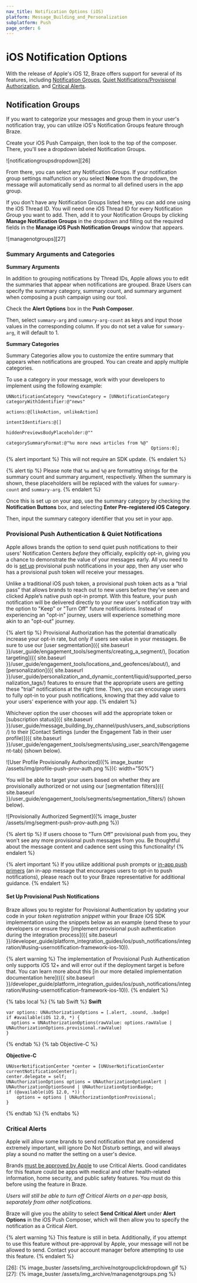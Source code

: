 ```yaml
---
nav_title: Notification Options (iOS)
platform: Message_Building_and_Personalization
subplatform: Push
page_order: 6
---
```


# iOS Notification Options

With the release of Apple's iOS 12, Braze offers support for several of its features, including [Notification Groups](#notification-groups), [Quiet Notifications/Provisional Authorization](#provisional-push-authentication--quiet-notifications), and [Critical Alerts](#critical-alerts).

## Notification Groups

If you want to categorize your messages and group them in your user's notification tray, you can utilize iOS's Notification Groups feature through Braze.

Create your iOS Push Campaign, then look to the top of the composer. There, you'll see a dropdown labeled Notification Groups.

![notificationgroupsdropdown][26]

From there, you can select any Notification Groups. If your notification group settings malfunction or you select __None__ from the dropdown, the message will automatically send as normal to all defined users in the app group.

If you don't have any Notification Groups listed here, you can add one using the iOS Thread ID. You will need one iOS Thread ID for every Notification Group you want to add. Then, add it to your Notification Groups by clicking __Manage Notification Groups__ in the dropdown and filling out the required fields in the __Manage iOS Push Notification Groups__ window that appears.

![managenotgroups][27]

### Summary Arguments and Categories

__Summary Arguments__

In addition to grouping notifications by Thread IDs, Apple allows you to edit the summaries that appear when notifications are grouped. Braze Users can specify the summary category, summary count, and summary argument when composing a push campaign using our tool.

Check the __Alert Options__ box in the __Push Composer__.

Then, select `summary-arg` and `summary-arg-count` as keys and input those values in the corresponding column. If you do not set a value for `summary-arg`, it will default to 1.

__Summary Categories__

Summary Categories allow you to customize the entire summary that appears when notifications are grouped. You can create and apply multiple categories.

To use a category in your message, work with your developers to implement using the following example:

```
UNNotificationCategory *newsCategory = [UNNotificationCategory categoryWithIdentifier:@"news"
                                                      actions:@[likeAction, unlikeAction]
                                                      intentIdentifiers:@[]
                                                      hiddenPreviewsBodyPlaceholder:@""
                                                      categorySummaryFormat:@"%u more news articles from %@"
                                                       Options:0];
```

{% alert important %}
This will not require an SDK update.
{% endalert %}

{% alert tip %}
Please note that `%u` and `%@` are formatting strings for the summary count and summary argument, respectively. When the summary is shown, these placeholders will be replaced with the values for `summary-count` and `summary-arg`.
{% endalert %}

Once this is set up on your app, use the summary category by checking the __Notification Buttons__ box, and selecting __Enter Pre-registered iOS Category__.

Then, input the summary category identifier that you set in your app.

### Provisional Push Authentication & Quiet Notifications

Apple allows brands the option to send quiet push notifications to their users' Notification Centers _before_ they officially, explicitly opt-in, giving you a chance to demonstrate the value of your messages early. All you need to do is [set up](#set-up-provisional-push-notifications) provisional push notifications in your app, then any user who has a provisional push token will receive your messages.

Unlike a traditional iOS push token, a provisional push token acts as a “trial pass” that allows brands to reach out to new users before they’ve seen and clicked Apple’s native push opt-in prompt. With this feature, your push notification will be delivered directly to your new user's notification tray with the option to "Keep" or "Turn Off" future notifications. Instead of experiencing an "opt-in" journey, users will experience something more akin to an "opt-out" journey.

{% alert tip %}
Provisional Authorization has the potential dramatically increase your opt-in rate, but only if users see value in your messages. Be sure to use our [user segmentation]({{ site.baseurl }}/user_guide/engagement_tools/segments/creating_a_segment/), [location targeting]({{ site.baseurl }}/user_guide/engagement_tools/locations_and_geofences/about/), and [personalization]({{ site.baseurl }}/user_guide/personalization_and_dynamic_content/liquid/supported_personalization_tags/) features to ensure that the appropriate users are getting these "trial" notifications at the right time. Then, you can encourage users to fully opt-in to your push notifications, knowing that they add value to your users' experience with your app.
{% endalert %}

Whichever option the user chooses will add the appropriate token or [subscription status]({{ site.baseurl }}/user_guide/message_building_by_channel/push/users_and_subscriptions/) to their [Contact Settings (under the Engagement Tab in their user profile)]({{ site.baseurl }}/user_guide/engagement_tools/segments/using_user_search/#engagement-tab) (shown below).

![User Profile Provisionally Authorized]({% image_buster /assets/img/profile-push-prov-auth.png %}){: width="50%"}

You will be able to target your users based on whether they are provisionally authorized or not using our [segmentation filters]({{ site.baseurl }}/user_guide/engagement_tools/segments/segmentation_filters/) (shown below).

![Provisionally Authorized Segment]({% image_buster /assets/img/segment-push-prov-auth.png %})

{% alert tip %}
If users choose to “Turn Off” provisional push from you, they won’t see any more provisional push messages from you. Be thoughtful about the message content and cadence sent using this functionality!
{% endalert %}

{% alert important %}
If you utilize additional push prompts or [in-app push primers](https://www.braze.com/resources/glossary/priming-for-push/) (an in-app message that encourages users to opt-in to push notifications), please reach out to your Braze representative for additional guidance.
{% endalert %}

#### Set Up Provisional Push Notifications
Braze allows you to register for Provisional Authentication by updating your code in your _token registration snippet_ within your Braze iOS SDK implementation using the snippets below as an example (send these to your developers or ensure they [implement provisional push authentication during the integration process]({{ site.baseurl }}/developer_guide/platform_integration_guides/ios/push_notifications/integration/#using-usernotification-framework-ios-10)).

{% alert warning %}
The implementation of Provisional Push Authentication only supports iOS 12+ and will error out if the deployment target is before that. You can learn more about this [in our more detailed implementation documentation here](({{ site.baseurl }}/developer_guide/platform_integration_guides/ios/push_notifications/integration/#using-usernotification-framework-ios-10)).
{% endalert %}

{% tabs local %}
  {% tab Swift %}
__Swift__

```
var options: UNAuthorizationOptions = [.alert, .sound, .badge]
if #available(iOS 12.0, *) {
  options = UNAuthorizationOptions(rawValue: options.rawValue | UNAuthorizationOptions.provisional.rawValue)
}
```
  {% endtab %}
  {% tab Objective-C %}

__Objective-C__

```
UNUserNotificationCenter *center = [UNUserNotificationCenter currentNotificationCenter];
center.delegate = self;
UNAuthorizationOptions options = UNAuthorizationOptionAlert | UNAuthorizationOptionSound | UNAuthorizationOptionBadge;
if (@available(iOS 12.0, *)) {
    options = options | UNAuthorizationOptionProvisional;
}
```
  {% endtab %}
{% endtabs %}

### Critical Alerts
Apple will allow some brands to send notification that are considered extremely important, will ignore Do Not Disturb settings, and will always play a sound no matter the setting on a user's device.

Brands [must be approved by Apple](https://developer.apple.com/contact/request/notifications-critical-alerts-entitlement/) to use Critical Alerts. Good candidates for this feature could be apps with medical and other health-related information, home security, and public safety features. You must do this before using the feature in Braze.

_Users will still be able to turn off Critical Alerts on a per-app basis, separately from other notifications._

Braze will give you the ability to select __Send Critical Alert__ under __Alert Options__ in the iOS Push Composer, which will then allow you to specify the notification as a Critical Alert.

{% alert warning %}
This feature is still in beta. Additionally, if you attempt to use this feature without pre-approval by Apple, your message will not be allowed to send. Contact your account manager before attempting to use this feature.
{% endalert %}


[26]: {% image_buster /assets/img_archive/notgroupclickdropdown.gif %}
[27]: {% image_buster /assets/img_archive/managenotgroups.png %}
